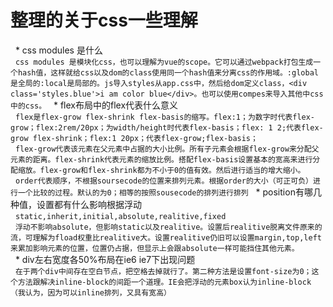 
# 整理的关于css一些理解

   * css modules 是什么  
   `css modules 是模块化css，也可以理解为vue的scope。它可以通过webpack打包生成一个hash值，这样就给css以及dom的class使用同一个hash值来分离css的作用域。:global是全局的:local是局部的。js导入styles从app.css中，然后给dom定义class，<div class='styles.blue'>i am color blue</div>。也可以使用compes来导入其他中css中的css。`
   * flex布局中的flex代表什么意义  
   `flex是flex-grow flex-shrink flex-basis的缩写。flex:1；为数字时代表flex-grow；flex:2rem/20px；为width/height时代表flex-basis；flex: 1 2;代表flex-grow flex-shrink；flex:1 20px；代表flex-grow;flex-basis；`  
   `flex-grow代表该元素在父元素中占据的大小比例。所有子元素会根据flex-grow来分配父元素的距离。flex-shrink代表元素的缩放比例。搭配flex-basis设置基本的宽高来进行分配缩放。flex-grow和flex-shrink都为不小于0的值有效。然后进行适当的增大缩小。`  
   `order代表顺序，不根据soursecode的位置来排列元素。根据order的大小（可正可负）进行一个比较的过程。默认的为0；相等的按照sousecode的排列进行排列`
   * position有哪几种值，设置都有什么影响根据浮动  
   `static,inherit,initial,absolute,realitive,fixed`  
   `浮动不影响absolute，但影响static以及realitive。设置后realitive脱离文件原来的流，可理解为fload权重比realitive大。设置realitive仍旧可以设置margin,top,left来累加影响元素的位置，位置仍占据，但显示上会跟absolute一样可能挡住其他元素。`  
   * div左右宽度各50%布局在ie6 ie7下出现问题  
   `在于两个div中间存在空白节点，把空格去掉就行了。第二种方法是设置font-size为0；这个方法跟解决inline-block的间距一个道理。IE会把浮动的元素box认为inline-block（我认为，因为可以inline排列，又具有宽高）`  
